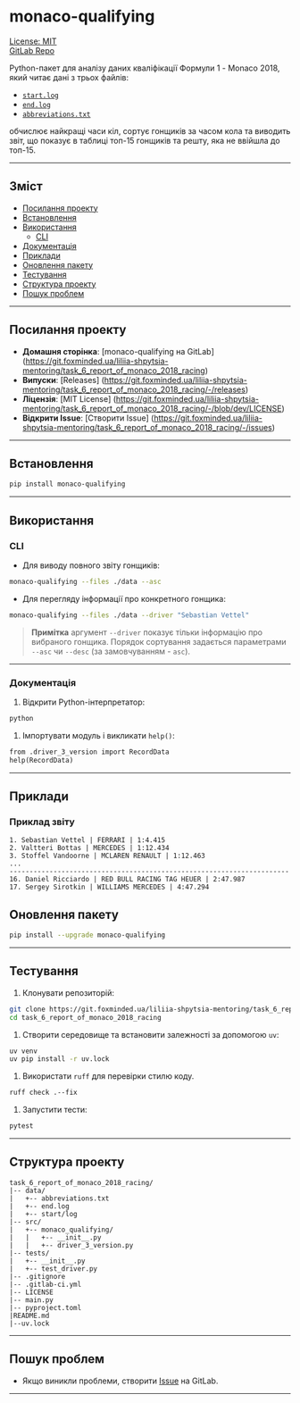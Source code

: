 # monaco-qualifying

[License: MIT](https://git.foxminded.ua/liliia-shpytsia-mentoring/task_6_report_of_monaco_2018_racing/-/blob/dev/LICENSE)  
[GitLab Repo](https://git.foxminded.ua/liliia-shpytsia-mentoring/task_6_report_of_monaco_2018_racing)

Python-пакет для аналізу даних кваліфікації Формули 1 - Monaco 2018, який читає дані з трьох файлів:
- [`start.log`](data/start.log)
- [`end.log`](data/end.log)
- [`abbreviations.txt`](data/abbreviations.txt)

обчислює найкращі часи кіл, сортує гонщиків за часом кола та виводить звіт, що показує в таблиці топ-15 гонщиків та 
решту, яка не ввійшла до топ-15.

---

## Зміст

- [Посилання проекту](#посилання-проекту)
- [Встановлення](#встановлення)
- [Використання](#використання)
  - [CLI](#cli)
- [Документація](#документація)
- [Приклади](#приклади)
- [Оновлення пакету](#оновлення-пакету)
- [Тестування](#тестування)
- [Структура проекту](#структура-проекту)
- [Пошук проблем](#пошук-проблем)

---

## Посилання проекту

- **Домашня сторінка**: [monaco-qualifying на GitLab]
(https://git.foxminded.ua/liliia-shpytsia-mentoring/task_6_report_of_monaco_2018_racing)  
- **Випуски**: [Releases]
(https://git.foxminded.ua/liliia-shpytsia-mentoring/task_6_report_of_monaco_2018_racing/-/releases)  
- **Ліцензія**: [MIT License]
(https://git.foxminded.ua/liliia-shpytsia-mentoring/task_6_report_of_monaco_2018_racing/-/blob/dev/LICENSE)  
- **Відкрити Issue**: [Створити Issue]
(https://git.foxminded.ua/liliia-shpytsia-mentoring/task_6_report_of_monaco_2018_racing/-/issues)

---

## Встановлення

```bash
pip install monaco-qualifying
```

---

## Використання

### CLI

- Для виводу повного звіту гонщиків:

```bash
monaco-qualifying --files ./data --asc
```

- Для перегляду інформації про конкретного гонщика:

```bash
monaco-qualifying --files ./data --driver "Sebastian Vettel"
```

> **Примітка** aргумент `--driver` показує тільки інформацію про вибраного гонщика. Порядок сортування задається 
параметрами `--asc` чи `--desc` (за замовчуванням - `asc`).

---

### Документація

1. Відкрити Python-інтерпретатор:

```bash
python
```

1. Імпортувати модуль і викликати `help()`:

```markdown
from .driver_3_version import RecordData
help(RecordData)
```

---

## Приклади

### Приклад звіту

```
1. Sebastian Vettel | FERRARI | 1:4.415
2. Valtteri Bottas | MERCEDES | 1:12.434
3. Stoffel Vandoorne | MCLAREN RENAULT | 1:12.463
...
----------------------------------------------------------------------
16. Daniel Ricciardo | RED BULL RACING TAG HEUER | 2:47.987
17. Sergey Sirotkin | WILLIAMS MERCEDES | 4:47.294
```

## Оновлення пакету

```bash
pip install --upgrade monaco-qualifying
```

---

## Тестування

1. Клонувати репозиторій:

```bash
git clone https://git.foxminded.ua/liliia-shpytsia-mentoring/task_6_report_of_monaco_2018_racing.git 
cd task_6_report_of_monaco_2018_racing
```

1. Створити середовище та встановити залежності за допомогою `uv`:

```bash
uv venv
uv pip install -r uv.lock
```

1. Використати `ruff` для перевірки стилю коду.

```bash
ruff check .--fix
```

1. Запустити тести:

```bash
pytest
```

---

## Структура проекту

```plaintext
task_6_report_of_monaco_2018_racing/
|-- data/
|   +-- abbreviations.txt
|   +-- end.log
|   +-- start/log
|-- src/
|   +-- monaco_qualifying/
|   |   +-- __init__.py
|   |   +-- driver_3_version.py
|-- tests/
|   +-- __init__.py
|   +-- test_driver.py
|-- .gitignore
|-- .gitlab-ci.yml
|-- LICENSE
|-- main.py
|-- pyproject.toml
|README.md
|--uv.lock
```
---

## Пошук проблем
- Якщо виникли проблеми, створити 
[Issue](https://git.foxminded.ua/liliia-shpytsia-mentoring/task_6_report_of_monaco_2018_racing/-/issues) на GitLab.

---
